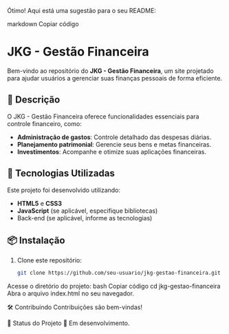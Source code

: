Ótimo! Aqui está uma sugestão para o seu README:

markdown
Copiar código
# JKG - Gestão Financeira  

Bem-vindo ao repositório do **JKG - Gestão Financeira**, um site projetado para ajudar usuários a gerenciar suas finanças pessoais de forma eficiente.  

## 📝 Descrição  
O JKG - Gestão Financeira oferece funcionalidades essenciais para controle financeiro, como:  
- **Administração de gastos**: Controle detalhado das despesas diárias.  
- **Planejamento patrimonial**: Gerencie seus bens e metas financeiras.  
- **Investimentos**: Acompanhe e otimize suas aplicações financeiras.  

## 🚀 Tecnologias Utilizadas  
Este projeto foi desenvolvido utilizando:  
- **HTML5** e **CSS3**  
- **JavaScript** (se aplicável, especifique bibliotecas)  
- Back-end (se aplicável, informe as tecnologias)  

## 📦 Instalação  
1. Clone este repositório:  
   ```bash
   git clone https://github.com/seu-usuario/jkg-gestao-financeira.git
Acesse o diretório do projeto:
bash
Copiar código
cd jkg-gestao-financeira
Abra o arquivo index.html no seu navegador.

🛠️ Contribuindo
Contribuições são bem-vindas!


📌 Status do Projeto
🚧 Em desenvolvimento.


